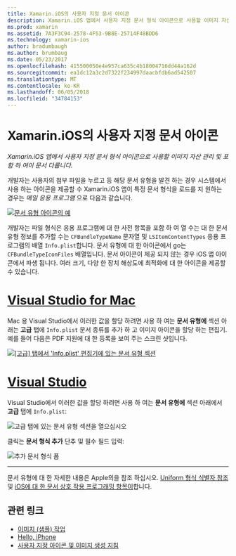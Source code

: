 ```yaml
---
title: Xamarin.iOS의 사용자 지정 문서 아이콘
description: Xamarin.iOS 앱에서 사용자 지정 문서 형식 아이콘으로 사용할 이미지 자산 관리 및 포함 하 여이 문서 다룹니다.
ms.prod: xamarin
ms.assetid: 7A3F3C94-2578-4F53-9B8E-25714F48BDD6
ms.technology: xamarin-ios
author: bradumbaugh
ms.author: brumbaug
ms.date: 05/23/2017
ms.openlocfilehash: 415500050e4e957ca635c4b18004716dd44a162d
ms.sourcegitcommit: ea1dc12a3c2d7322f234997daacbfdb6ad542507
ms.translationtype: MT
ms.contentlocale: ko-KR
ms.lasthandoff: 06/05/2018
ms.locfileid: "34784153"
---
```

# <a name="custom-document-icons-in-xamarinios"></a>Xamarin.iOS의 사용자 지정 문서 아이콘

_Xamarin.iOS 앱에서 사용자 지정 문서 형식 아이콘으로 사용할 이미지 자산 관리 및 포함 하 여이 문서 다룹니다._

개발자는 사용자의 첨부 파일을 누르고 등 해당 문서 유형을 발견 하는 경우 시스템에서 사용 하는 아이콘을 제공할 수 Xamarin.iOS 앱이 특정 문서 형식을 로드를 지 원하는 경우는 *메일 응용 프로그램* 으로 다음과 같습니다.

 [![](custom-document-types-images/17.png "문서 유형 아이콘의 예")](custom-document-types-images/17.png#lightbox)

개발자는 파일 형식은 응용 프로그램에 대 한 사전 항목을 포함 하 여 열 수는 대 한 문서 유형 정보를 추가할 수는 `CFBundleTypeName` 문자열 및 `LSItemContentTypes` 응용 프로그램의 배열 `Info.plist`합니다. 문서 유형에 대 한 아이콘에서 go는 `CFBundleTypeIconFiles` 배열입니다. 문서 아이콘이 제공 되지 않는 경우 iOS 앱 아이콘에서 파생 됩니다.
여러 크기, 다양 한 장치 해상도에 최적화에 대 한 아이콘을 제공할 수 있습니다. 

# <a name="visual-studio-for-mactabvsmac"></a>[Visual Studio for Mac](#tab/vsmac)

Mac 용 Visual Studio에서 이러한 값을 할당 하려면 사용 하 여는 **문서 유형에** 섹션 아래는 **고급** 탭에 `Info.plist` 문서 종류를 추가 하 고 이미지 아이콘을 할당 하는 편집기. 예를 들어 다음은 PDF 지원에 대 한 등록을 보여 주는 스크린 샷입니다.

 [![](custom-document-types-images/18.png "[고급] 탭에서 'Info.plist' 편집기에 있는 문서 유형 섹션")](custom-document-types-images/18.png#lightbox)
 
# <a name="visual-studiotabvswin"></a>[Visual Studio](#tab/vswin)

Visual Studio에서 이러한 값을 할당 하려면 사용 하 여는 **문서 유형에** 섹션 아래에서 **고급** 탭에 `Info.plist`:

 ![](custom-document-types-images/doc01w.png "고급 탭에 있는 문서 유형 섹션을 열으십시오")

클릭는 **문서 형식 추가** 단추 및 필수 필드 입력:

![](custom-document-types-images/doc02w.png "추가 문서 형식 폼")

-----


문서 유형에 대 한 자세한 내용은 Apple의을 참조 하십시오. [Uniform 형식 식별자 참조](http://developer.apple.com/library/ios/#documentation/Miscellaneous/Reference/UTIRef/Articles/System-DeclaredUniformTypeIdentifiers.html) 및 [iOS에 대 한 문서 상호 작용 프로그래밍 항목이](http://developer.apple.com/library/ios/#documentation/FileManagement/Conceptual/DocumentInteraction_TopicsForIOS/Introduction/Introduction.html)합니다.


## <a name="related-links"></a>관련 링크

- [이미지 (샘플) 작업](https://developer.xamarin.com/samples/WorkingWithImages/)
- [Hello, iPhone](~/ios/get-started/hello-ios/index.md)
- [사용자 지정 아이콘 및 이미지 생성 지침](http://developer.apple.com/library/ios/#documentation/UserExperience/Conceptual/MobileHIG/IconsImages/IconsImages.html)
